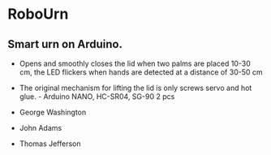 # RoboUrn
## Smart urn on Arduino.
- Opens and smoothly closes the lid when two palms are placed 10-30 cm, the LED flickers when hands are detected at a distance of 30-50 cm
- The original mechanism for lifting the lid is only screws servo and hot glue. - Arduino NANO, HC-SR04, SG-90 2 pcs


- George Washington
* John Adams
+ Thomas Jefferson
